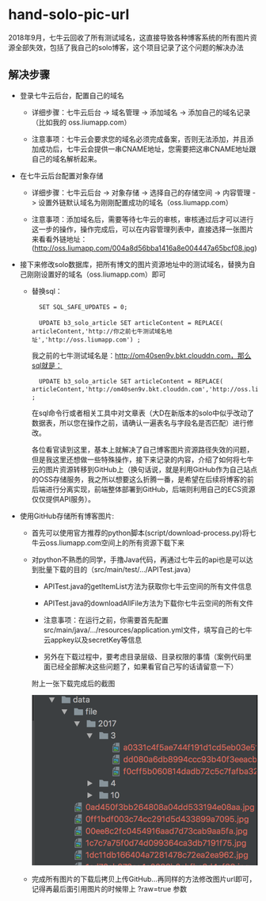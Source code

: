 # hand-solo-pic-url
2018年9月，七牛云回收了所有测试域名，这直接导致各种博客系统的所有图片资源全部失效，包括了我自己的solo博客，这个项目记录了这个问题的解决办法

## 解决步骤

* 登录七牛云后台，配置自己的域名

    * 详细步骤：七牛云后台 -> 域名管理 -> 添加域名 -> 添加自己的域名记录（比如我的 oss.liumapp.com）
    
    * 注意事项：七牛云会要求您的域名必须完成备案，否则无法添加，并且添加成功后，七牛云会提供一串CNAME地址，您需要把这串CNAME地址跟自己的域名解析起来。
    
* 在七牛云后台配置对象存储

    * 详细步骤：七牛云后台 -> 对象存储 -> 选择自己的存储空间 -> 内容管理 -> 设置外链默认域名为刚刚配置成功的域名（oss.liumapp.com）
    
    * 注意事项：添加域名后，需要等待七牛云的审核，审核通过后才可以进行这一步的操作，操作完成后，可以在内容管理列表中，直接选择一张图片来看看外链地址：(http://oss.liumapp.com/004a8d56bba1416a8e004447a65bcf08.jpg)     
    
* 接下来修改solo数据库，把所有博文的图片资源地址中的测试域名，替换为自己刚刚设置好的域名（oss.liumapp.com）即可

    * 替换sql：
    
            SET SQL_SAFE_UPDATES = 0;
    
            UPDATE b3_solo_article SET articleContent = REPLACE( articleContent,'http://你之前七牛测试域名地址','http://oss.liumapp.com') ;
            
        我之前的七牛测试域名是：http://om40sen9v.bkt.clouddn.com，那么sql就是：
        
            UPDATE b3_solo_article SET articleContent = REPLACE( articleContent,'http://om40sen9v.bkt.clouddn.com','http://oss.liumapp.com') ;
            
        在sql命令行或者相关工具中对文章表（大D在新版本的solo中似乎改动了数据表，所以您在操作之前，请确认一遍表名与字段名是否匹配）进行修改。
        
        各位看官读到这里，基本上就解决了自己博客图片资源路径失效的问题，但是我这里还想做一些特殊操作，接下来记录的内容，介绍了如何将七牛云的图片资源转移到GitHub上（换句话说，就是利用GitHub作为自己站点的OSS存储服务，我之所以想要这么折腾一番，是希望在后续将博客的前后端进行分离实现，前端整体部署到GitHub，后端则利用自己的ECS资源仅仅提供API服务）。            

* 使用GitHub存储所有博客图片:

    * 首先可以使用官方推荐的python脚本(script/download-process.py)将七牛云oss.liumapp.com空间上的所有资源下载下来
    
    * 对python不熟悉的同学，手撸Java代码，再通过七牛云的api也是可以达到批量下载的目的（src/main/test/.../APITest.java）
    
        * APITest.java的getItemList方法为获取你七牛云空间的所有文件信息
        
        * APITest.java的downloadAllFile方法为下载你七牛云空间的所有文件
        
        * 注意事项：在运行之前，你需要首先配置src/main/java/.../resources/application.yml文件，填写自己的七牛云appkey以及secretKey等信息
        
        * 另外在下载过程中，要考虑目录层级、目录权限的事情（案例代码里面已经全部解决这些问题了，如果看官自己写的话请留意一下）
        
        附上一张下载完成后的截图
        
        ![1.png](https://github.com/liumapp/hand-solo-pic-url/blob/master/pic/WechatIMG4.png?raw=true)
        
    * 完成所有图片的下载后拷贝上传GitHub...再同样的方法修改图片url即可，记得再最后面引用图片的时候带上 ?raw=true 参数
    
    
    
    
    
    
    
        
                  
    
    
    
    
    
            